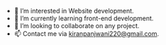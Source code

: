 
- 👀 I’m interested in Website development.
- 🌱 I’m currently learning front-end development.
- 💞️ I’m looking to collaborate on any project.
- 📫 Contact me via kiranpanjwani220@gmail.com.
<!---
KiranAminPanjwani/KiranAminPanjwani is a ✨ special ✨ repository because its `README.md` (this file) appears on your GitHub profile.
You can click the Preview link to take a look at your changes.
--->
